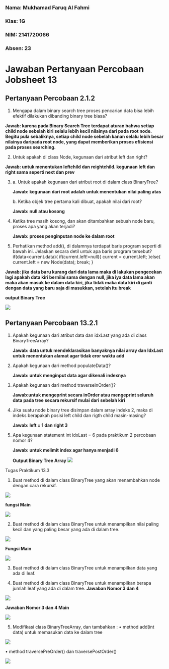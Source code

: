 ### Nama: Mukhamad Faruq Al Fahmi
### Klas: 1G
### NIM: 2141720066
### Absen: 23

# Jawaban Pertanyaan Percobaan Jobsheet 13


## Pertanyaan Percobaan 2.1.2

 1. Mengapa dalam binary search tree proses pencarian data bisa lebih efektif dilakukan dibanding binary tree biasa?
 
**Jawab: karena pada Binary Search Tree terdapat aturan bahwa setiap child node sebelah kiri selalu lebih kecil nilainya dari pada root node. Begitu pula sebaliknya, setiap child node sebelah kanan selalu lebih besar nilainya daripada root node, yang dapat memberikan proses efisiensi pada proses searching.**

2. Untuk apakah di class Node, kegunaan dari atribut left dan right?

**Jawab: untuk menentukan leftchild dan reightchild. kegunaan left dan right sama seperti next dan prev**

3. a.  Untuk apakah kegunaan dari atribut root di dalam class BinaryTree?

	**Jawab: kegunaan dari root adalah untuk menentukan nilai paling atas**
   
   b. Ketika objek tree pertama kali dibuat, apakah nilai dari root?
   
	**Jawab: null atau kosong**

4. Ketika tree masih kosong, dan akan ditambahkan sebuah node baru, proses apa yang akan terjadi?

	**Jawab: proses penginputan node ke dalam root**

5. Perhatikan method add(), di dalamnya terdapat baris program seperti di bawah 
ini. Jelaskan secara detil untuk apa baris program tersebut?
if(data<current.data){
 if(current.left!=null){
 current = current.left;
 }else{
 current.left = new Node(data);
 break;
 }
 
 
**Jawab: jika data baru kurang dari data lama maka di lakukan pengecekan lagi apakah data 
kiri bernilai sama dengan null, jika iya data lama akan maka akan masuk ke dalam data kiri, 
jika tidak maka data kiri di ganti dengan data yang baru saja di masukkan, setelah itu break**

**output Binary Tree**

<img src= https://github.com/FaruqAlfa/ALGORITMA-STRUKTUR-DATA/blob/main/Jobsheet13/ScreenShootHasil/Jobsheet13_Output_BinaryTree.png>

## Pertanyaan Percobaan 13.2.1
1.  Apakah kegunaan dari atribut data dan idxLast yang ada di class BinaryTreeArray?

	**Jawab: data untuk mendeklarasikan banyaknya nilai array dan IdxLast untuk menentukan alamat agar tidak eror waktu add**

2. Apakah kegunaan dari method populateData()?

	**Jawab: untuk menginput data agar dikenali indexnya**

3. Apakah kegunaan dari method traverseInOrder()?

	**Jawab:untuk mengeprint secara inOrder atau mengeprint seluruh data pada tree secara rekursif mulai dari sebelah kiri**

4. Jika suatu node binary tree disimpan dalam array indeks 2, maka di indeks berapakah posisi left child dan rigth child masin-masing?

	**Jawab: left = 1 dan right 3**
	
5. Apa kegunaan statement int idxLast = 6 pada praktikum 2 percobaan nomor 4?

	**Jawab: untuk melimit index agar hanya menjadi 6**
	
	**Output Binary Tree Array**
	<img src= https://github.com/FaruqAlfa/ALGORITMA-STRUKTUR-DATA/blob/main/Jobsheet13/ScreenShootHasil/Jobsheet13_Output_BinaryTreeArray.png>


Tugas Praktikum 13.3
1. Buat method di dalam class BinaryTree yang akan menambahkan node dengan cara rekursif.

<img src=https://github.com/FaruqAlfa/ALGORITMA-STRUKTUR-DATA/blob/main/Jobsheet13/ScreenShootHasil/Jobsheet13_Tugas1.png >

**fungsi Main**

<img src= https://github.com/FaruqAlfa/ALGORITMA-STRUKTUR-DATA/blob/main/Jobsheet13/ScreenShootHasil/Jobsheet13_Tugas%201(main).png>

2. Buat method di dalam class BinaryTree untuk menampilkan nilai paling kecil dan yang paling besar yang ada di dalam tree.

<img src= https://github.com/FaruqAlfa/ALGORITMA-STRUKTUR-DATA/blob/main/Jobsheet13/ScreenShootHasil/Jobsheet13_Tugas2.png>

**Fungsi Main**

<img src = https://github.com/FaruqAlfa/ALGORITMA-STRUKTUR-DATA/blob/main/Jobsheet13/ScreenShootHasil/Jobsheet13_Tugas2(main).png>

3. Buat method di dalam class BinaryTree untuk menampilkan data yang ada di leaf.

4. Buat method di dalam class BinaryTree untuk menampilkan berapa jumlah leaf yang ada di dalam tree.
**Jawaban Nomor 3 dan 4**

<img src= https://github.com/FaruqAlfa/ALGORITMA-STRUKTUR-DATA/blob/main/Jobsheet13/ScreenShootHasil/Jobsheet13_Tugas3%264.png>

**Jawaban Nomor 3 dan 4 Main**

<img src= https://github.com/FaruqAlfa/ALGORITMA-STRUKTUR-DATA/blob/main/Jobsheet13/ScreenShootHasil/Jobsheet13_Tugas%203%264(Main).png>

5. Modifikasi class BinaryTreeArray, dan tambahkan : 
• method add(int data) untuk memasukan data ke dalam tree 

<img src= https://github.com/FaruqAlfa/ALGORITMA-STRUKTUR-DATA/blob/main/Jobsheet13/ScreenShootHasil/Jobsheet13_Tugas%205%20a.png>

• method traversePreOrder() dan traversePostOrder()

<img src= https://github.com/FaruqAlfa/ALGORITMA-STRUKTUR-DATA/blob/main/Jobsheet13/ScreenShootHasil/Jobsheet13_Tugas%205%20b.png>
